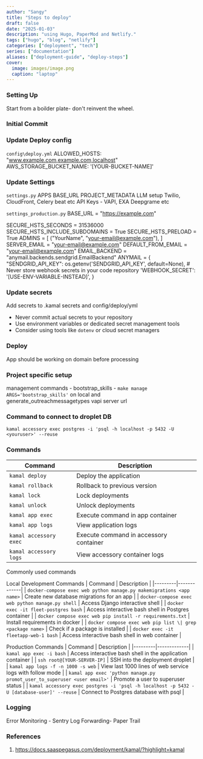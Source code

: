 ```yaml
---
author: "Sangy"
title: "Steps to deploy"
draft: false
date: "2025-01-03"
description: "using Hugo, PaperMod and Netlify."
tags: ["hugo", "blog", "netlify"]
categories: ["deployment", "tech"]
series: ["documentation"]
aliases: ["deployment-guide", "deploy-steps"]
cover:
  image: images/image.png
  caption: "laptop"
---
```



### Setting Up
Start from a boilder plate- don't reinvent the wheel.


### Initial Commit

### Update Deploy config
`config\deploy.yml`
ALLOWED_HOSTS: "www.example.com,example.com,localhost"
AWS_STORAGE_BUCKET_NAME: '[YOUR-BUCKET-NAME]'

### Update Settings
`settings.py`
APPS
BASE_URL 
PROJECT_METADATA
LLM setup
Twilio, CloudFront, Celery beat etc
API Keys - VAPI, EXA Deepgrame etc

`settings_production.py`
BASE_URL = "https://example.com"

SECURE_HSTS_SECONDS = 31536000
SECURE_HSTS_INCLUDE_SUBDOMAINS = True
SECURE_HSTS_PRELOAD = True
ADMINS = [
    ("YourName", "your-email@example.com"),
]
SERVER_EMAIL = "your-email@example.com"
DEFAULT_FROM_EMAIL = "your-email@example.com"
EMAIL_BACKEND = "anymail.backends.sendgrid.EmailBackend"
ANYMAIL = {
    "SENDGRID_API_KEY": os.getenv('SENDGRID_API_KEY', default=None),
    # Never store webhook secrets in your code repository
    'WEBHOOK_SECRET': '[USE-ENV-VARIABLE-INSTEAD]',
}

### Update secrets
Add secrets to .kamal secrets and config/deploy/yml
- Never commit actual secrets to your repository
- Use environment variables or dedicated secret management tools
- Consider using tools like `dotenv` or cloud secret managers

### Deploy
App should be working on domain before processing

### Project specific setup
management commands - 
    bootstrap_skills - `make manage ARGS='bootstrap_skills'` on local and    
    generate_outreachmessagetypes
vapi server url

### Command to connect to droplet DB

`kamal accessory exec postgres -i 'psql -h localhost -p 5432 -U <youruser>' --reuse`

### Commands

| Command | Description |
|---------|-------------|
| `kamal deploy` | Deploy the application |
| `kamal rollback` | Rollback to previous version |
| `kamal lock` | Lock deployments |
| `kamal unlock` | Unlock deployments |
| `kamal app exec` | Execute command in app container |
| `kamal app logs` | View application logs |
| `kamal accessory exec` | Execute command in accessory container |
| `kamal accessory logs` | View accessory container logs |


Commonly used commands

Local Development Commands
| Command | Description |
|---------|-------------|
| `docker-compose exec web python manage.py makemigrations <app name>` | Create new database migrations for an app |
| `docker-compose exec web python manage.py shell` | Access Django interactive shell |
| `docker exec -it fleet-postgres bash` | Access interactive bash shell in Postgres container |
| `docker compose exec web pip install -r requirements.txt` | Install requirements in docker |
| `docker compose exec web pip list \| grep <package name>` | Check if a package is installed |
| `docker exec -it fleetapp-web-1 bash` | Access interactive bash shell in web container |


Production Commands
| Command | Description |
|---------|-------------|
| `kamal app exec -i bash` | Access interactive bash shell in the application container |
| `ssh root@[YOUR-SERVER-IP]` | SSH into the deployment droplet |
| `kamal app logs -f -n 1000 -s web` | View last 1000 lines of web service logs with follow mode |
| `kamal app exec 'python manage.py promot_user_to_superuser <user email>'` | Promote a user to superuser status |
| `kamal accessory exec postgres -i 'psql -h localhost -p 5432 -U [database-user]' --reuse` | Connect to Postgres database with psql |

### Logging
Error Monitoring - Sentry
Log  Forwarding- Paper Trail 


### References
1. https://docs.saaspegasus.com/deployment/kamal/?highlight=kamal